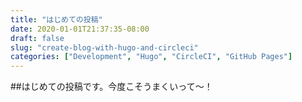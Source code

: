 ```yaml
---
title: "はじめての投稿"
date: 2020-01-01T21:37:35-08:00
draft: false
slug: "create-blog-with-hugo-and-circleci"
categories: ["Development", "Hugo", "CircleCI", "GitHub Pages"]
---
```


##はじめての投稿です。今度こそうまくいって〜！
